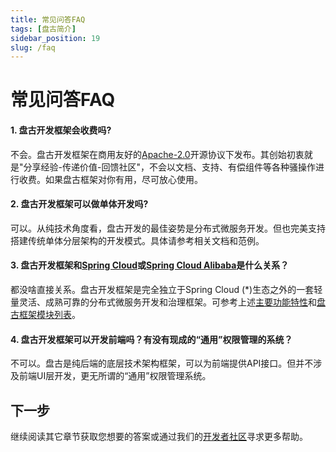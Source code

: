```yaml
---
title: 常见问答FAQ
tags: [盘古简介]
sidebar_position: 19
slug: /faq
---
```


# 常见问答FAQ

#### 1. 盘古开发框架会收费吗?  
不会。盘古开发框架在商用友好的[Apache-2.0](https://www.apache.org/licenses/LICENSE-2.0)开源协议下发布。其创始初衷就是"分享经验-传递价值-回馈社区"，不会以文档、支持、有偿组件等各种骚操作进行收费。如果盘古框架对你有用，尽可放心使用。

#### 2. 盘古开发框架可以做单体开发吗?
可以。从纯技术角度看，盘古开发的最佳姿势是分布式微服务开发。但也完美支持搭建传统单体分层架构的开发模式。具体请参考相关文档和范例。

#### 3. 盘古开发框架和[Spring Cloud](https://spring.io/projects/spring-cloud)或[Spring Cloud Alibaba](https://spring.io/projects/spring-cloud-alibaba)是什么关系？  
都没啥直接关系。盘古开发框架是完全独立于Spring Cloud (*)生态之外的一套轻量灵活、成熟可靠的分布式微服务开发和治理框架。可参考上述[主要功能特性](#主要功能特性)和[盘古框架模块列表](#盘古框架模块列表)。

#### 4. 盘古开发框架可以开发前端吗？有没有现成的“通用”权限管理的系统？
不可以。盘古是纯后端的底层技术架构框架，可以为前端提供API接口。但并不涉及前端UI层开发，更无所谓的“通用”权限管理系统。

## 下一步
继续阅读其它章节获取您想要的答案或通过我们的[开发者社区](/docs/community)寻求更多帮助。